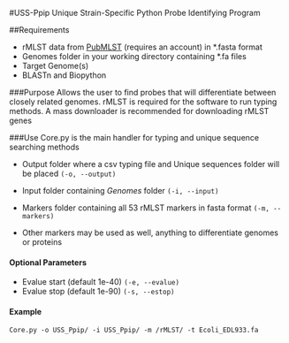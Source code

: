 #USS-Ppip
Unique Strain-Specific Python Probe Identifying Program

##Requirements
- rMLST data from [PubMLST](http://pubmlst.org/rmlst/) (requires an account) in *.fasta format
- Genomes folder in your working directory containing *.fa files
- Target Genome(s)
- BLASTn and Biopython


###Purpose
Allows the user to find probes that will differentiate between closely related genomes. rMLST is required for the software to run typing methods. A mass downloader is recommended for downloading rMLST genes

###Use
Core.py is the main handler for typing and unique sequence searching methods
* Output folder where a csv typing file and Unique sequences folder will be placed `(-o, --output)`
* Input folder containing *Genomes* folder `(-i, --input)`
* Markers folder containing all 53 rMLST markers in fasta format `(-m, --markers)`

 * Other markers may be used as well, anything to differentiate genomes or proteins

#### Optional Parameters
* Evalue start (default 1e-40) `(-e, --evalue)`
* Evalue stop (default 1e-90) `(-s, --estop)`


#### Example
`Core.py -o USS_Ppip/ -i USS_Ppip/ -m /rMLST/ -t Ecoli_EDL933.fa`
